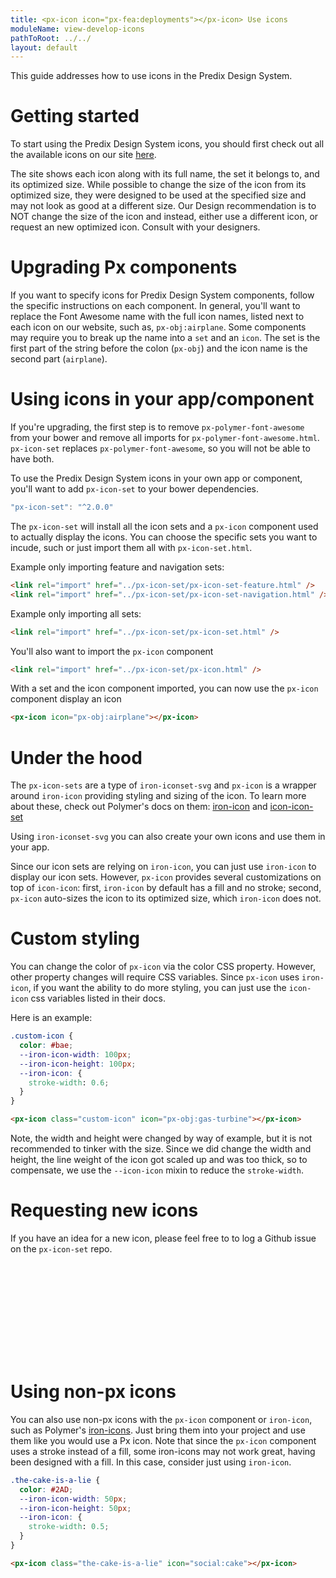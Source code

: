 ```yaml
---
title: <px-icon icon="px-fea:deployments"></px-icon> Use icons
moduleName: view-develop-icons
pathToRoot: ../../
layout: default
---
```


This guide addresses how to use icons in the Predix Design System.

# <px-icon icon="px-fea:home"></px-icon> Getting started

To start using the Predix Design System icons, you should first check out all the available icons on our site [here](https://www.predix-ui.com/#/elements/px-icon-set).

The site shows each icon along with its full name, the set it belongs to, and its optimized size. While possible to change the size of the icon from its optimized size, they were designed to be used at the specified size and may not look as good at a different size. Our Design recommendation is to NOT change the size of the icon and instead, either use a different icon, or request an new optimized icon. Consult with your designers.

# <px-icon icon="px-fea:microservice"></px-icon> Upgrading Px components
If you want to specify icons for Predix Design System components, follow the specific instructions on each component. In general, you'll want to replace the Font Awesome name with the full icon names, listed next to each icon on our website, such as, `px-obj:airplane`. Some components may require you to break up the name into a `set` and an `icon`. The set is the first part of the string before the colon (`px-obj`) and the icon name is the second part (`airplane`).

# <px-icon icon="px-fea:products"></px-icon> Using icons in your app/component
If you're upgrading, the first step is to remove `px-polymer-font-awesome` from your bower and remove all imports for `px-polymer-font-awesome.html`. `px-icon-set` replaces `px-polymer-font-awesome`, so you will not be able to have both.

To use the Predix Design System icons in your own app or component, you'll want to add `px-icon-set` to your bower dependencies.

``` js
"px-icon-set": "^2.0.0"
```

The `px-icon-set` will install all the icon sets and a `px-icon` component used to actually display the icons. You can choose the specific sets you want to incude, such or just import them all with `px-icon-set.html`.

Example only importing feature and navigation sets:
```html
<link rel="import" href="../px-icon-set/px-icon-set-feature.html" />
<link rel="import" href="../px-icon-set/px-icon-set-navigation.html" />
```

Example only importing all sets:
```html
<link rel="import" href="../px-icon-set/px-icon-set.html" />
```

You'll also want to import the `px-icon` component
```html
<link rel="import" href="../px-icon-set/px-icon.html" />
```

With a set and the icon component imported, you can now use the `px-icon` component display an icon <px-icon icon="px-obj:airplane"></px-icon>
```html
<px-icon icon="px-obj:airplane"></px-icon>
```

# <px-icon icon="px-obj:automobile"></px-icon> Under the hood
The `px-icon-sets` are a type of `iron-iconset-svg` and `px-icon` is a wrapper around `iron-icon` providing styling and sizing of the icon. To learn more about these, check out Polymer's docs on them: [iron-icon](https://www.webcomponents.org/element/PolymerElements/iron-icon/) and [icon-icon-set](https://www.webcomponents.org/element/PolymerElements/iron-iconset-svg)

Using `iron-iconset-svg` you can also create your own icons and use them in your app.

Since our icon sets are relying on `iron-icon`, you can just use `iron-icon` to display our icon sets. However, `px-icon` provides several customizations on top of `icon-icon`: first, `iron-icon` by default has a fill and no stroke; second, `px-icon` auto-sizes the icon to its optimized size, which `iron-icon` does not.

<style>
.custom-styling {
  color: #fdc52e;
  --iron-icon-width: 28px;
  --iron-icon-height: 28px;
  --iron-icon: {
    stroke-width: 0.75;
  }
}
</style>
# <px-icon class="custom-styling" icon="px-utl:edit"></px-icon> Custom styling
You can change the color of `px-icon` via the color CSS property. However, other property changes will require CSS variables. Since `px-icon` uses `iron-icon`, if you want the ability to do more styling, you can just use the `icon-icon` css variables listed in their docs.

Here is an example:
<style>
.custom-icon {
  color: #bae;
  --iron-icon-width: 100px;
  --iron-icon-height: 100px;
  --iron-icon: {
    stroke-width: 0.6;
  }
}
</style>
<px-icon class="custom-icon" icon="px-obj:gas-turbine"></px-icon>
```css
.custom-icon {
  color: #bae;
  --iron-icon-width: 100px;
  --iron-icon-height: 100px;
  --iron-icon: {
    stroke-width: 0.6;
  }
}
```
```html
<px-icon class="custom-icon" icon="px-obj:gas-turbine"></px-icon>
```

Note, the width and height were changed by way of example, but it is not recommended to tinker with the size. Since we did change the width and height, the line weight of the icon got scaled up and was too thick, so to compensate, we use the `--icon-icon` mixin to reduce the `stroke-width`.

# <px-icon icon="px-obj:imaging-machine"></px-icon> Requesting new icons
If you have an idea for a new icon, please feel free to to log a Github issue on the `px-icon-set` repo.

<!--
should link to the social icons set, but cheating to avoid a) adding as a dependency for this one silly demo, 2) setting up a CDN that may or may not be reliable, 3) path issues with their links if I did do a CDN.

blatantly stolen from : https://github.com/PolymerElements/iron-icons/blob/master/social-icons.html
-->
<!--
@license
Copyright (c) 2014 The Polymer Project Authors. All rights reserved.
This code may only be used under the BSD style license found at http://polymer.github.io/LICENSE.txt
The complete set of authors may be found at http://polymer.github.io/AUTHORS.txt
The complete set of contributors may be found at http://polymer.github.io/CONTRIBUTORS.txt
Code distributed by Google as part of the polymer project is also
subject to an additional IP rights grant found at http://polymer.github.io/PATENTS.txt
-->
<iron-iconset-svg name="social" size="24">
<svg><defs>
<g id="cake"><path d="M12 6c1.11 0 2-.9 2-2 0-.38-.1-.73-.29-1.03L12 0l-1.71 2.97c-.19.3-.29.65-.29 1.03 0 1.1.9 2 2 2zm4.6 9.99l-1.07-1.07-1.08 1.07c-1.3 1.3-3.58 1.31-4.89 0l-1.07-1.07-1.09 1.07C6.75 16.64 5.88 17 4.96 17c-.73 0-1.4-.23-1.96-.61V21c0 .55.45 1 1 1h16c.55 0 1-.45 1-1v-4.61c-.56.38-1.23.61-1.96.61-.92 0-1.79-.36-2.44-1.01zM18 9h-5V7h-2v2H6c-1.66 0-3 1.34-3 3v1.54c0 1.08.88 1.96 1.96 1.96.52 0 1.02-.2 1.38-.57l2.14-2.13 2.13 2.13c.74.74 2.03.74 2.77 0l2.14-2.13 2.13 2.13c.37.37.86.57 1.38.57 1.08 0 1.96-.88 1.96-1.96V12C21 10.34 19.66 9 18 9z"/></g>
<g id="pages"><path d="M3 5v6h5L7 7l4 1V3H5c-1.1 0-2 .9-2 2zm5 8H3v6c0 1.1.9 2 2 2h6v-5l-4 1 1-4zm9 4l-4-1v5h6c1.1 0 2-.9 2-2v-6h-5l1 4zm2-14h-6v5l4-1-1 4h5V5c0-1.1-.9-2-2-2z"/></g>
</defs></svg>
</iron-iconset-svg>

<style>
.companion-cube {
  --iron-icon-width: 32px;
  --iron-icon-height: 32px;
  --iron-icon: {
    stroke-width: 0.7;
  }
}
</style>

# <px-icon class="companion-cube" icon="social:pages"></px-icon> Using non-px icons
You can also use non-px icons with the `px-icon` component or `iron-icon`, such as Polymer's [iron-icons](https://www.webcomponents.org/element/PolymerElements/iron-icons). Just bring them into your project and use them like you would use a Px icon. Note that since the `px-icon` component uses a stroke instead of a fill, some iron-icons may not work great, having been designed with a fill. In this case, consider just using `iron-icon`.


```css
.the-cake-is-a-lie {
  color: #2AD;
  --iron-icon-width: 50px;
  --iron-icon-height: 50px;
  --iron-icon: {
    stroke-width: 0.5;
  }
}
```
```html
<px-icon class="the-cake-is-a-lie" icon="social:cake"></px-icon>
```
<style>
.the-cake-is-a-lie {
  color: #2AD;
  --iron-icon-width: 50px;
  --iron-icon-height: 50px;
  --iron-icon: {
    stroke-width: 0.5;
  }
}
</style>
<px-icon class="the-cake-is-a-lie" icon="social:cake"></px-icon>
